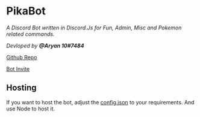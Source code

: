 # PikaBot

*A Discord Bot written in Discord.Js for Fun, Admin, Misc and Pokemon related commands.*

*Devloped by **@Aryan 10#7484***

[Github Repo](https://github.com/Aryan10/PikaBot)

[Bot Invite](https://discordapp.com/oauth2/authorize?permissions=2146958591&scope=bot&client_id=318700956244115457)

## Hosting

If you want to host the bot, adjust the [config.json](https://github.com/Aryan10/PikaBot/blob/master/config.json) to your requirements. And use Node to host it.
